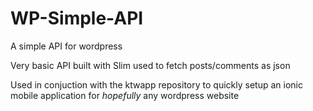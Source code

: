 # WP-Simple-API
A simple API for wordpress

Very basic API built with Slim used to fetch posts/comments as json

Used in conjuction with the ktwapp repository to quickly setup an ionic mobile application for *hopefully* any wordpress website 
